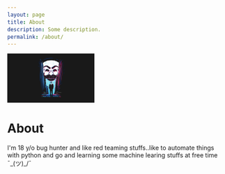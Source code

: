 ```yaml
---
layout: page
title: About
description: Some description.
permalink: /about/
---
```


<img class="img-rounded" src="/assets/img/uploads/profile.png" alt="Shivang Kumar" width="200">

# About

I'm 18 y/o bug hunter and like red teaming stuffs..like to automate things with python and go and learning some machine learing stuffs at free time ¯\_(ツ)_/¯ 
